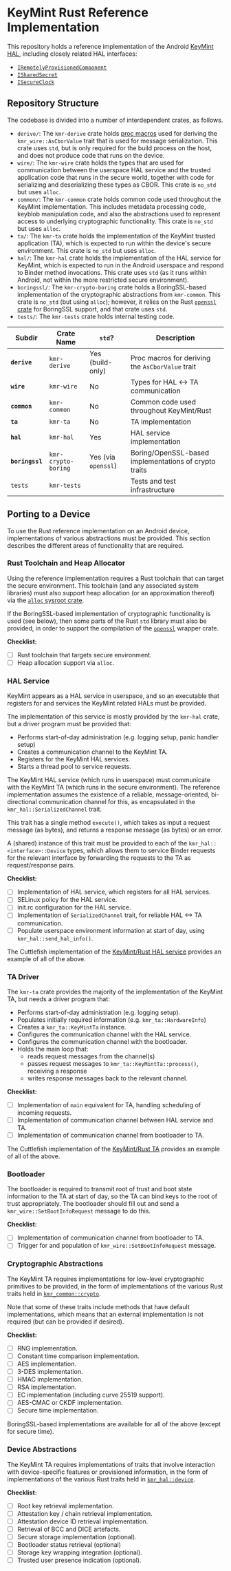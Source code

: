 # KeyMint Rust Reference Implementation

This repository holds a reference implementation of the Android
[KeyMint
HAL](https://cs.android.com/android/platform/superproject/+/master:hardware/interfaces/security/keymint/aidl/android/hardware/security/keymint/IKeyMintDevice.aidl?q=IKeyMintDevice.aidl),
including closely related HAL interfaces:

- [`IRemotelyProvisionedComponent`](https://cs.android.com/android/platform/superproject/+/master:hardware/interfaces/security/keymint/aidl/android/hardware/security/keymint/IRemotelyProvisionedComponent.aidl)
- [`ISharedSecret`](https://cs.android.com/android/platform/superproject/+/master:hardware/interfaces/security/sharedsecret/aidl/android/hardware/security/sharedsecret/ISharedSecret.aidl)
- [`ISecureClock`](https://cs.android.com/android/platform/superproject/+/master:hardware/interfaces/security/secureclock/aidl/android/hardware/security/secureclock/ISecureClock.aidl)

## Repository Structure

The codebase is divided into a number of interdependent crates, as follows.

- `derive/`: The `kmr-derive` crate holds [proc
  macros](https://doc.rust-lang.org/reference/procedural-macros.html) used for deriving the
  `kmr_wire::AsCborValue` trait that is used for message serialization. This crate uses `std`, but
  is only required for the build process on the host, and does not produce code that runs on the
  device.
- `wire/`: The `kmr-wire` crate holds the types that are used for communication between the
  userspace HAL service and the trusted application code that runs in the secure world, together
  with code for serializing and deserializing these types as CBOR. This crate is `no_std` but uses
  `alloc`.
- `common/`: The `kmr-common` crate holds common code used throughout the KeyMint
  implementation. This includes metadata processing code, keyblob manipulation code, and also the
  abstractions used to represent access to underlying cryptographic functionality. This crate is
  `no_std` but uses `alloc`.
- `ta/`: The `kmr-ta` crate holds the implementation of the KeyMint trusted application (TA), which
  is expected to run within the device's secure environment. This crate is `no_std` but uses
  `alloc`.
- `hal/`: The `kmr-hal` crate holds the implementation of the HAL service for KeyMint, which is
  expected to run in the Android userspace and respond to Binder method invocations. This crate uses
  `std` (as it runs within Android, not within the more restricted secure environment).
- `boringssl/`: The `kmr-crypto-boring` crate holds a BoringSSL-based implementation of the
  cryptographic abstractions from `kmr-common`. This crate is `no_std` (but using `alloc`); however,
  it relies on the Rust [`openssl` crate](https://docs.rs/openssl) for BoringSSL support, and that
  crate uses `std`.
- `tests/`: The `kmr-tests` crate holds internal testing code.

| Subdir           | Crate Name          | `std`?              | Description                                           |
|------------------|---------------------|---------------------|-------------------------------------------------------|
| **`derive`**     | `kmr-derive`        | Yes (build-only)    | Proc macros for deriving the `AsCborValue` trait      |
| **`wire`**       | `kmr-wire`          | No                  | Types for HAL <-> TA communication                    |
| **`common`**     | `kmr-common`        | No                  | Common code used throughout KeyMint/Rust              |
| **`ta`**         | `kmr-ta`            | No                  | TA implementation                                     |
| **`hal`**        | `kmr-hal`           | Yes                 | HAL service implementation                            |
| **`boringssl`**  | `kmr-crypto-boring` | Yes (via `openssl`) | Boring/OpenSSL-based implementations of crypto traits |
| `tests`          | `kmr-tests`         |                     | Tests and test infrastructure                         |

## Porting to a Device

To use the Rust reference implementation on an Android device, implementations of various
abstractions must be provided.  This section describes the different areas of functionality that are
required.

### Rust Toolchain and Heap Allocator

Using the reference implementation requires a Rust toolchain that can target the secure environment.
This toolchain (and any associated system libraries) must also support heap allocation (or an
approximation thereof) via the [`alloc` sysroot crate](https://doc.rust-lang.org/alloc/).

If the BoringSSL-based implementation of cryptographic functionality is used (see below), then some
parts of the Rust `std` library must also be provided, in order to support the compilation of the
[`openssl`](https://docs.rs/openssl) wrapper crate.

**Checklist:**

- [ ] Rust toolchain that targets secure environment.
- [ ] Heap allocation support via `alloc`.

### HAL Service

KeyMint appears as a HAL service in userspace, and so an executable that registers for and services
the KeyMint related HALs must be provided.

The implementation of this service is mostly provided by the `kmr-hal` crate, but a driver program
must be provided that:

- Performs start-of-day administration (e.g. logging setup, panic handler setup)
- Creates a communication channel to the KeyMint TA.
- Registers for the KeyMint HAL services.
- Starts a thread pool to service requests.

The KeyMint HAL service (which runs in userspace) must communicate with the KeyMint TA (which runs
in the secure environment).  The reference implementation assumes the existence of a reliable,
message-oriented, bi-directional communication channel for this, as encapsulated in the
`kmr_hal::SerializedChannel` trait.

This trait has a single method `execute()`, which takes as input a request message (as bytes), and
returns a response message (as bytes) or an error.

A (shared) instance of this trait must be provided to each of the `kmr_hal::<interface>::Device`
types, which allows them to service Binder requests for the relevant interface by forwarding the
requests to the TA as request/response pairs.

**Checklist:**

- [ ] Implementation of HAL service, which registers for all HAL services.
- [ ] SELinux policy for the HAL service.
- [ ] init.rc configuration for the HAL service.
- [ ] Implementation of `SerializedChannel` trait, for reliable HAL <-> TA communication.
- [ ] Populate userspace environment information at start of day, using `kmr_hal::send_hal_info()`.

The Cuttlefish implementation of the [KeyMint/Rust HAL
service](https://cs.android.com/android/platform/superproject/+/master:device/google/cuttlefish/guest/hals/keymint/rust/src/keymint_hal_main.rs)
provides an example of all of the above.

### TA Driver

The `kmr-ta` crate provides the majority of the implementation of the KeyMint TA, but needs a driver
program that:

- Performs start-of-day administration (e.g. logging setup).
- Populates initially required information (e.g. `kmr_ta::HardwareInfo`)
- Creates a `kmr_ta::KeyMintTa` instance.
- Configures the communication channel with the HAL service.
- Configures the communication channel with the bootloader.
- Holds the main loop that:
    - reads request messages from the channel(s)
    - passes request messages to `kmr_ta::KeyMintTa::process()`, receiving a response
    - writes response messages back to the relevant channel.

**Checklist:**

- [ ] Implementation of `main` equivalent for TA, handling scheduling of incoming requests.
- [ ] Implementation of communication channel between HAL service and TA.
- [ ] Implementation of communication channel from bootloader to TA.

The Cuttlefish implementation of the [KeyMint/Rust
TA](https://cs.android.com/android/platform/superproject/+/master:device/google/cuttlefish/host/commands/secure_env_rust/secure_env.rs)
provides an example of all of the above.

### Bootloader

The bootloader is required to transmit root of trust and boot state information to the TA at start
of day, so the TA can bind keys to the root of trust appropriately.  The bootloader should fill out
and send a `kmr_wire::SetBootInfoRequest` message to do this.

**Checklist:**

- [ ] Implementation of communication channel from bootloader to TA.
- [ ] Trigger for and population of `kmr_wire::SetBootInfoRequest` message.

### Cryptographic Abstractions

The KeyMint TA requires implementations for low-level cryptographic primitives to be provided, in
the form of implementations of the various Rust traits held in
[`kmr_common::crypto`](common/src/crypto/traits.rs).

Note that some of these traits include methods that have default implementations, which means that
an external implementation is not required (but can be provided if desired).

**Checklist:**

- [ ] RNG implementation.
- [ ] Constant time comparison implementation.
- [ ] AES implementation.
- [ ] 3-DES implementation.
- [ ] HMAC implementation.
- [ ] RSA implementation.
- [ ] EC implementation (including curve 25519 support).
- [ ] AES-CMAC or CKDF implementation.
- [ ] Secure time implementation.

BoringSSL-based implementations are available for all of the above (except for secure time).

### Device Abstractions

The KeyMint TA requires implementations of traits that involve interaction with device-specific
features or provisioned information, in the form of implementations of the various Rust traits held
in [`kmr_hal::device`](hal/src/device.rs).

**Checklist:**

- [ ] Root key retrieval implementation.
- [ ] Attestation key / chain retrieval implementation.
- [ ] Attestation device ID retrieval implementation.
- [ ] Retrieval of BCC and DICE artefacts.
- [ ] Secure storage implementation (optional).
- [ ] Bootloader status retrieval (optional)
- [ ] Storage key wrapping integration (optional).
- [ ] Trusted user presence indication (optional).
